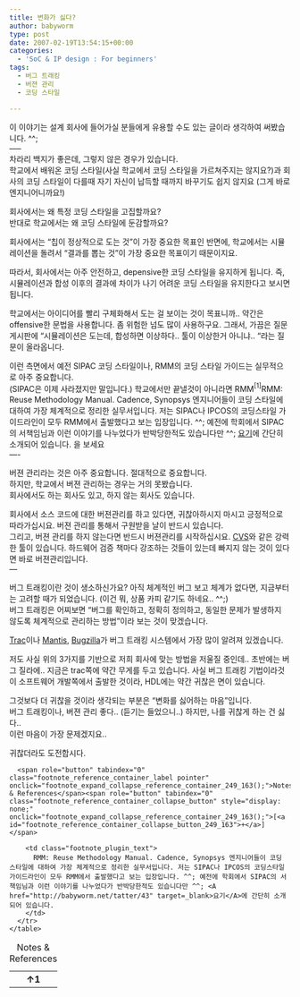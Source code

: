 ```yaml
---
title: 변화가 싫다?
author: babyworm
type: post
date: 2007-02-19T13:54:15+00:00
categories:
  - 'SoC & IP design : For beginners'
tags:
  - 버그 트래킹
  - 버젼 관리
  - 코딩 스타일

---
```

이 이야기는 설계 회사에 들어가실 분들에게 유용할 수도 있는 글이라 생각하여 써봤습니다. ^^;<br>
—–<br>
차라리 백지가 좋은데, 그렇지 않은 경우가 있습니다.<br>
학교에서 배워온 코딩 스타일(사실 학교에서 코딩 스타일을 가르쳐주지는 않지요?)과 회사의 코딩 스타일이 다를때 자기 자신이 납득할 때까지 바꾸기도 쉽지 않지요 (그게 바로 엔지니어니까요!)

회사에서는 왜 특정 코딩 스타일을 고집할까요?<br>
반대로 학교에서는 왜 코딩 스타일에 둔감할까요?

회사에서는 “칩이 정상적으로 도는 것”이 가장 중요한 목표인 반면에, 학교에서는 시뮬레이션을 돌려서 “결과를 뽑는 것”이 가장 중요한 목표이기 때문이지요. 

따라서, 회사에서는 아주 안전하고, depensive한 코딩 스타일을 유지하게 됩니다. 즉, 시뮬레이션과 합성 이후의 결과에 차이가 나기 어려운 코딩 스타일을 유지한다고 보시면 됩니다. 

학교에서는 아이디어를 빨리 구체화해서 도는 걸 보이는 것이 목표니까.. 약간은 offensive한 문법을 사용합니다. 좀 위험한 넘도 많이 사용하구요. 그래서, 가끔은 질문 게시판에 “시뮬레이션은 도는데, 합성하면 이상하다.. 툴이 이상한거 아니냐.. “라는 질문이 올라옵니다. 

이런 측면에서 예전 SIPAC 코딩 스타일이나, RMM의 코딩 스타일 가이드는 실무적으로 아주 중요합니다.<br>
(SIPAC은 이제 사라졌지만 말입니다.) 학교에서만 끝낼것이 아니라면 RMM<span class="footnote_referrer"><a role="button" tabindex="0" onclick="footnote_moveToReference_249_163('footnote_plugin_reference_249_163_1');" onkeypress="footnote_moveToReference_249_163('footnote_plugin_reference_249_163_1');" ><sup id="footnote_plugin_tooltip_249_163_1" class="footnote_plugin_tooltip_text">[1]</sup></a><span id="footnote_plugin_tooltip_text_249_163_1" class="footnote_tooltip">RMM: Reuse Methodology Manual. Cadence, Synopsys 엔지니어들이 코딩 스타일에 대하여 가장 체계적으로 정리한 실무서입니다. 저는 SIPAC나 IPCOS의 코딩스타일 가이드라인이 모두 RMM에서 출발했다고 보는 입장입니다. ^^; 예전에 학회에서 SIPAC의 서책임님과 이런 이야기를 나누었다가 반박당한적도 있습니다만 ^^; <A href="http://babyworm.net/tatter/43" target=_blank>요기</A>에 간단히 소개되어 있습니다.</span></span> 을 보세요<br>
—-

버젼 관리라는 것은 아주 중요합니다. 절대적으로 중요합니다.<br>
하지만, 학교에서 버젼 관리하는 경우는 거의 못봤습니다.<br>
회사에서도 하는 회사도 있고, 하지 않는 회사도 있습니다. 

회사에서 소스 코드에 대한 버젼관리를 하고 있다면, 귀찮아하시지 마시고 긍정적으로 따라가십시요. 버젼 관리를 통해서 구원받을 날이 반드시 있습니다.<br>
그리고, 버젼 관리를 하지 않는다면 반드시 버젼관리를 시작하십시요. <A href="http://www.nongnu.org/cvs/" target=_blank>CVS</A>와 같은 강력한 툴이 있습니다. 하드웨어 검증 책마다 강조하는 것들이 있는데 빠지지 않는 것이 있다면 바로 버젼관리입니다.<br>
—

버그 트래킹이란 것이 생소하신가요? 아직 체계적인 버그 보고 체계가 없다면, 지금부터는 고려할 때가 되었습니다. (이건 뭐, 상품 카피 같기도 하네요.. ^^;)<br>
버그 트래킹은 어찌보면 “버그를 확인하고, 정확히 정의하고, 동일한 문제가 발생하지 않도록 체계적으로 관리하는 방법”이라 보는 것이 맞겠습니다. 

<A href="http://trac.edgewall.org/" target=_blank>Trac</A>이나 <A href="http://www.mantisbt.org/" target=_blank>Mantis</A>, <A href="http://www.bugzilla.org/" target=_blank>Bugzilla</A>가 버그 트래킹 시스템에서 가장 많이 알려져 있겠습니다.

저도 사실 위의 3가지를 기반으로 저희 회사에 맞는 방법을 저울질 중인데.. 초반에는 버그 질라에.. 지금은 trac쪽에 약간 무게를 두고 있습니다. 사실 버그 트래킹 기법이라것이 소프트웨어 개발쪽에서 출발한 것이라, HDL에는 약간 귀찮은 면이 있습니다. 

그것보다 더 귀찮을 것이라 생각되는 부분은 “변화를 싫어하는 마음”입니다.<br>
버그 트래킹이나, 버젼 관리 좋다.. (듣기는 들었으니..) 하지만, 나를 귀찮게 하는 건 싫다..<br>
이런 마음이 가장 문제겠지요..

귀찮더라도 도전합시다.

<div class="speaker-mute footnotes_reference_container">
  <div class="footnote_container_prepare">

      <span role="button" tabindex="0" class="footnote_reference_container_label pointer" onclick="footnote_expand_collapse_reference_container_249_163();">Notes & References</span><span role="button" tabindex="0" class="footnote_reference_container_collapse_button" style="display: none;" onclick="footnote_expand_collapse_reference_container_249_163();">[<a id="footnote_reference_container_collapse_button_249_163">+</a>]</span>

  </div>
  
  <div id="footnote_references_container_249_163" style="">
    <table class="footnotes_table footnote-reference-container">
      <caption class="accessibility">Notes & References</caption> <tr class="footnotes_plugin_reference_row">
        <th scope="row" class="footnote_plugin_index_combi pointer"  onclick="footnote_moveToAnchor_249_163('footnote_plugin_tooltip_249_163_1');">
          <a id="footnote_plugin_reference_249_163_1" class="footnote_backlink"><span class="footnote_index_arrow">↑</span>1</a>
        </th>
        
        <td class="footnote_plugin_text">
          RMM: Reuse Methodology Manual. Cadence, Synopsys 엔지니어들이 코딩 스타일에 대하여 가장 체계적으로 정리한 실무서입니다. 저는 SIPAC나 IPCOS의 코딩스타일 가이드라인이 모두 RMM에서 출발했다고 보는 입장입니다. ^^; 예전에 학회에서 SIPAC의 서책임님과 이런 이야기를 나누었다가 반박당한적도 있습니다만 ^^; <A href="http://babyworm.net/tatter/43" target=_blank>요기</A>에 간단히 소개되어 있습니다.
        </td>
      </tr>
    </table>
  </div>
</div>
